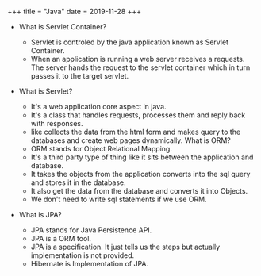 +++
title = "Java"
date = 2019-11-28
+++

* What is Servlet Container?
   - Servlet is controled by the java application known as Servlet Container.
   - When an application is running a web server receives a requests. The server hands the request to the servlet container which in turn passes it to the target servlet.
* What is Servlet?
   - It's a web application core aspect in java.
   - It's a class that handles requests, processes them and reply back with responses.
   - like collects the data from the html form and makes query to the databases and create web pages dynamically.
 What is ORM?
   - ORM stands for Object Relational Mapping.
   - It's a third party type of thing like it sits between the application and database.
   - It takes the objects from the application  converts into the sql query and stores it in the database.
   - It also get the data from the database and converts it into Objects.
   - We don't need to write sql statements if we use ORM.

* What is JPA?
   - JPA stands for Java Persistence API.
   - JPA is a ORM tool.
   - JPA is a specification. It just tells us the steps but actually implementation is not provided.
   - Hibernate is Implementation of JPA.
